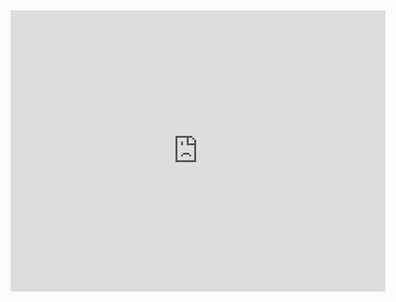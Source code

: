 <iframe width="600" height="450" src="https://lookerstudio.google.com/embed/reporting/14174bd7-ae13-465c-a2ea-4fe000a27cea/page/qH9KE" frameborder="0" style="border:0" allowfullscreen sandbox="allow-storage-access-by-user-activation allow-scripts allow-same-origin allow-popups allow-popups-to-escape-sandbox"></iframe>
